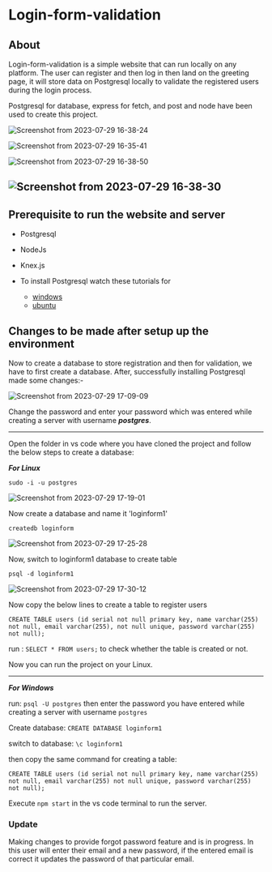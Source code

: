 # Login-form-validation

## About

Login-form-validation is a simple website that can run locally on any platform.
The user can register and then log in then land on the greeting page, it will store data on Postgresql locally to validate the registered users during the login process.

Postgresql for database, express for fetch, and post and node have been used to create this project.

![Screenshot from 2023-07-29 16-38-24](https://github.com/masterujjval/Login-form-validation/assets/64778409/e188fc49-5534-4ecb-89f4-53bb060182a7)


![Screenshot from 2023-07-29 16-35-41](https://github.com/masterujjval/Login-form-validation/assets/64778409/e0488583-81fa-4a6a-85cf-d01a89a33855)


![Screenshot from 2023-07-29 16-38-50](https://github.com/masterujjval/Login-form-validation/assets/64778409/3047e422-32f5-464a-ab6c-afc771634a9b)


![Screenshot from 2023-07-29 16-38-30](https://github.com/masterujjval/Login-form-validation/assets/64778409/55062899-48b2-4bd0-9134-503e5c2a3873)
---
## Prerequisite to run the website and server
* Postgresql
* NodeJs
* Knex.js

* To install Postgresql watch these tutorials for
  * [windows](https://www.youtube.com/watch?v=0n41UTkOBb0)
  * [ubuntu](https://www.youtube.com/watch?v=tducLYZzElo&t=329shttps://www.youtube.com/watch?v=tducLYZzElo&t=329s)

## Changes to be made after setup up the environment
Now to create a database to store registration and then for validation, we have to first create a database.
After, successfully installing Postgresql made some changes:-

![Screenshot from 2023-07-29 17-09-09](https://github.com/masterujjval/Login-form-validation/assets/64778409/af750891-f831-438f-9b4e-6dbb886d2434)

Change the password and enter your password which was entered while creating a server with username ***postgres***.

---
Open the folder in vs code where you have cloned the project and follow the below steps to create a database:

***For Linux***
```shell
sudo -i -u postgres
```
![Screenshot from 2023-07-29 17-19-01](https://github.com/masterujjval/Login-form-validation/assets/64778409/f162339e-fb4b-4c54-9258-0b528b67b086)

Now create a database and name it 'loginform1'
```
createdb loginform
```
![Screenshot from 2023-07-29 17-25-28](https://github.com/masterujjval/Login-form-validation/assets/64778409/021d8b82-501d-4717-a1b6-549bfd2ccf02)

Now, switch to loginform1 database to create table
```
psql -d loginform1
```
![Screenshot from 2023-07-29 17-30-12](https://github.com/masterujjval/Login-form-validation/assets/64778409/18646df2-b4c2-4f3a-acec-b19b7b591cbe)

Now copy the below lines to create a table to register users
```
CREATE TABLE users (id serial not null primary key, name varchar(255) not null, email varchar(255), not null unique, password varchar(255) not null);
```
run : ```SELECT * FROM users;``` to check whether the table is created or not.

Now you can run the project on your Linux. 

---
***For Windows***

run: ```psql -U postgres```
then enter the password you have entered while creating a server with username ```postgres```

Create database: ```CREATE DATABASE loginform1```

switch to database: ```\c loginform1```

then copy the same command for creating a table:
```
CREATE TABLE users (id serial not null primary key, name varchar(255) not null, email varchar(255) not null unique, password varchar(255) not null);
```
Execute ```npm start``` in the vs code terminal to run the server.

### Update

Making changes to provide forgot password feature and is in progress. In this user will enter their email and a new password, if the entered email is correct it updates the password of that particular email.




  
